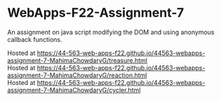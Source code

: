 # WebApps-F22-Assignment-7
An assignment on java script modifying the DOM and using anonymous callback functions.

Hosted at <https://44-563-web-apps-f22.github.io/44563-webapps-assignment-7-MahimaChowdaryG/treasure.html> <br>
Hosted at <https://44-563-web-apps-f22.github.io/44563-webapps-assignment-7-MahimaChowdaryG/reaction.html> <br>
Hosted at <https://44-563-web-apps-f22.github.io/44563-webapps-assignment-7-MahimaChowdaryG/cycler.html> <br>
